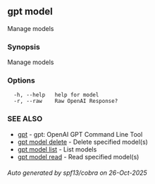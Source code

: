 ## gpt model

Manage models

### Synopsis

Manage models

### Options

```
  -h, --help   help for model
  -r, --raw    Raw OpenAI Response?
```

### SEE ALSO

* [gpt](gpt.md)	 - gpt: OpenAI GPT Command Line Tool
* [gpt model delete](gpt_model_delete.md)	 - Delete specified model(s)
* [gpt model list](gpt_model_list.md)	 - List models
* [gpt model read](gpt_model_read.md)	 - Read specified model(s)

###### Auto generated by spf13/cobra on 26-Oct-2025
